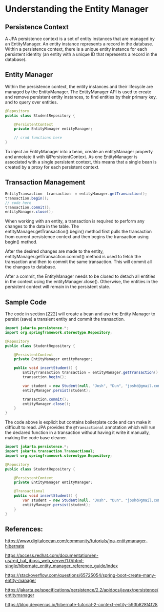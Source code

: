 # Understanding the Entity Manager

## Persistence Context

A JPA persistence context is a set of entity instances that are managed by an EntityManager. An entity instance represents a record in the database. Within a persistence context, there is a unique entity instance for each persistent identity (an entity with a unique ID that represents a record in the database). 

## Entity Manager 

Within the persistence context, the entity instances and their lifecycle are managed by the EntityManager. The EntityManager API is used to create and remove persistent entity instances, to find entities by their primary key, and to query over entities.

```java
@Repository
public class StudentRepository {

	@PersistentContext
	private EntityManager entityManager;

	// crud functions here
}
```

To inject an EntityManager into a bean, create an entityManager property and annotate it with @PersistentContext. As one EntityManager is associated with a single persistent context, this means that a single bean is created by a proxy for each persistent context.

## Transaction Management

```java
EntityTransaction  transaction  = entityManager.getTransaction(); 
transaction.begin(); 
// code here 
transaction.commit(); 
entityManager.close();
```

When working with an entity, a transaction is required to perform any changes to the data in the table. The entityManager.getTransaction().begin() method first pulls the transaction from current persistence context and then begins the transaction using begin() method.

After the desired changes are made to the entity, entityManager.getTransaction.commit() method is used to fetch the transaction and then to commit the same transaction. This will commit all the changes to database.

After a commit, the EntityManager needs to be closed to detach all entities in the context using the entityManager.close(). Otherwise, the entities in the persistent context will remain in the persistent state.

## Sample Code

The code in section [222] will create a bean and use the Entity Manager to persist (save) a transient entity and commit the transaction.

```java
import jakarta.persistence.*;
import org.springframework.stereotype.Repository;

@Repository
public class StudentRepository {

    @PersistentContext
    private EntityManager entityManager;

    public void insertStudent() {
        EntityTransaction transaction = entityManager.getTransaction(); 
        transaction.begin(); 

        var student = new Student(null, "Josh", "Dun", "joshd@gmail.com", 30);
        entityManager.persist(student);

        transaction.commit();
        entityManager.close();
    }
}
```

The code above is explicit but contains boilerplate code and can make it difficult to read. 
JPA provides the `@Transactional` annotation which will run the declared function in a transaction 
without having it write it manually, making the code base cleaner.

```java
import jakarta.persistence.*;
import jakarta.transaction.Transactional;
import org.springframework.stereotype.Repository;

@Repository
public class StudentRepository {

    @PersistentContext
    private EntityManager entityManager;

    @Transactional
    public void insertStudent() {
        var student = new Student(null, "Josh", "Dun", "joshd@gmail.com", 30);
        entityManager.persist(student);
    }
}
```

## References:

https://www.digitalocean.com/community/tutorials/jpa-entitymanager-hibernate

https://access.redhat.com/documentation/en-us/red_hat_jboss_web_server/1.0/html-single/hibernate_entity_manager_reference_guide/index

https://stackoverflow.com/questions/65725054/spring-boot-create-many-entity-manager

https://jakarta.ee/specifications/persistence/2.2/apidocs/javax/persistence/entitymanager

https://blog.devgenius.io/hibernate-tutorial-2-context-entity-593b828f4f28
